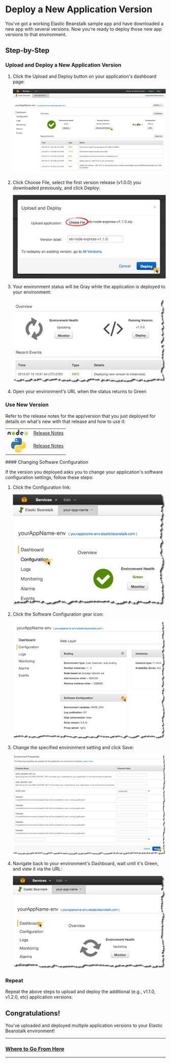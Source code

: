 # Deploy a New Application Version

You've got a working Elastic Beanstalk sample app and have downloaded a new app with several versions. Now you're ready to deploy those new app versions to that environment.

## Step-by-Step

### Upload and Deploy a New Application Version

1. Click the Upload and Deploy button on your application's dashboard page:

	![](img/en/step_click-deploy.png)

2. Click Choose File, select the first version release (v1.0.0) you downloaded previously, and click Deploy:
	
	![](img/en/step_upload-new-version.png)
	
3. Your environment status will be Gray while the application is deployed to your environment:

	![](img/en/step_monitor-app-status.png)

4. Open your environment's URL when the status returns to Green

### Use New Version

Refer to the release notes for the app/version that you just deployed for details on what's new with that release and how to use it:

|         |   |
|:-------------:| ------------- 
| ![Node.js](img/node_logo.png) |  [Release Notes](http://github.com/awslabs/eb-node-express/releases) |
| ![Python](img/python-logo.png) | [Release Notes](http://github.com/awslabs/eb-python-flask/releases) |

<a id="change-software-config">
#### Changing Software Configuration

If the version you deployed asks you to change your application's software configuration settings, follow these steps:

1. Click the Configuration link:

	![](img/en/step_click_config.png)
	
2. Click the Software Configuration gear icon:
	
	![](img/en/step_click-config-gear.png)
	
3. Change the specified environment setting and click Save:
	
	![](img/en/step_change-save-config.png)
	
4. Navigate back to your environment's Dashboard, wait until it's Green, and view it via the URL:
	
	![](img/en/step_back-to-dashboard.png)
	
### Repeat

Repeat the above steps to upload and deploy the additional (e.g., v1.1.0, v1.2.0, etc) application versions.

## Congratulations!

You've uploaded and deployed multiple application versions to your Elastic Beanstalk environment!

---

### [Where to Go From Here](where-to-go-from-here.md)

---

